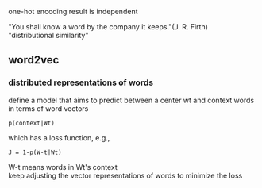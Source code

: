 one-hot encoding result is independent  

  
"You shall know a word by the company it keeps."(J. R. Firth)    
"distributional similarity"    

## word2vec
### distributed representations of words
define a model that aims to predict between a center wt and context words in terms of word vectors  

	p(context|Wt)  

which has a loss function, e.g.,   
	    
	J = 1-p(W-t|Wt)   

W-t means words in Wt's context    
keep adjusting the vector representations of words to minimize the loss
